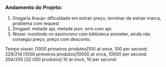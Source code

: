 ### Andamento do Projeto:
1. Drogaria Araujo: dificuldade em extrair preço, terminar de extrair marca, problema com request
2. Drogasil: metade api, metade json. erro com api.
3. Nissei: insistindo no assíncrono com biblioteca aiometer, ainda não consegui preço, preço com desconto.
    

Tempo nissei:
[1000 primeiros produtos]100 at once, 100 per second: 229/214
[1000 primeiros produtos]10000 at once, 10000 per second: 204/205
[32 000 produtos] 10 at once, 10 per second: 



    

